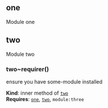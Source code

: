 <a name="module_one"></a>

## one
Module one

<a name="module_two"></a>

## two
Module two

<a name="module_two..requirer"></a>

### two~requirer()
ensure you have some-module installed

**Kind**: inner method of [<code>two</code>](#module_two)  
**Requires**: [<code>one</code>](#module_one), [<code>two</code>](#module_two), <code>module:three</code>  
